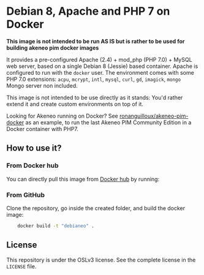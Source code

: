 # Debian 8, Apache and PHP 7 on Docker

__This image is not intended to be run AS IS but is rather to be used for building akeneo pim docker images__

It provides a pre-configured Apache (2.4) + mod_php (PHP 7.0) + MySQL web server, based on a single Debian 8 (Jessie) based container.
Apache is configured to run with the `docker` user.
The environment comes with some PHP 7.0 extensions: `acpu`, `mcrypt`, `intl`, `mysql`, `curl`, `gd`, `imagick`, `mongo` Mongo server non included.

This image is not intended to be use directly as it stands: You'd rather extend it and create custom environments on top of it.

Looking for Akeneo running on Docker? 
See [ronanguilloux/akeneo-pim-docker](https://github.com/ronanguilloux/akeneo-pim-docker) as an example, to run the last Akeneo PIM Community Edition in a Docker container with PHP7.

## How to use it?

### From Docker hub

You can directly pull this image from [Docker hub](https://hub.docker.com/r/ronanguilloux/debianeo/) by running:

### From GitHub

Clone the repository, go inside the created folder, and build the docker image:

```bash
    docker build -t "debianeo" .
```

## License

This repository is under the OSLv3 license. See the complete license in the `LICENSE` file.
